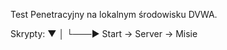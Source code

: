 Test Penetracyjny na lokalnym środowisku DVWA.

Skrypty: ▼
         │
         └───►   Start -> Server -> Misie

